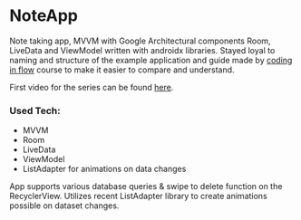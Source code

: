 # NoteApp
Note taking app, MVVM with Google Architectural components Room, LiveData and ViewModel written with androidx libraries. Stayed loyal to naming and structure of the example application and guide made by [coding in flow](https://www.youtube.com/channel/UC_Fh8kvtkVPkeihBs42jGcA) course to make it easier to compare and understand.

First video for the series can be found [here](https://www.youtube.com/playlist?list=PLrnPJCHvNZuDihTpkRs6SpZhqgBqPU118).

### Used Tech:

- MVVM
- Room
- LiveData
- ViewModel
- ListAdapter for animations on data changes

App supports various database queries & swipe to delete function on the RecyclerView. Utilizes recent ListAdapter library to create animations possible on dataset changes.
